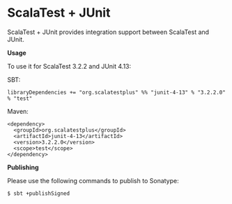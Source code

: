 # ScalaTest + JUnit
ScalaTest + JUnit provides integration support between ScalaTest and JUnit.

**Usage**

To use it for ScalaTest 3.2.2 and JUnit 4.13: 

SBT: 

```
libraryDependencies += "org.scalatestplus" %% "junit-4-13" % "3.2.2.0" % "test"
```

Maven: 

```
<dependency>
  <groupId>org.scalatestplus</groupId>
  <artifactId>junit-4-13</artifactId>
  <version>3.2.2.0</version>
  <scope>test</scope>
</dependency>
```

**Publishing**

Please use the following commands to publish to Sonatype: 

```
$ sbt +publishSigned
```